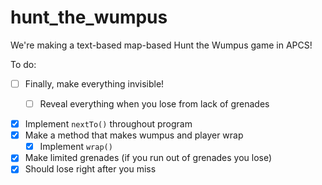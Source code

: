 # hunt_the_wumpus

We're making a text-based map-based Hunt the Wumpus game in APCS!

To do:


- [ ] Finally, make everything invisible!
    - [ ] Reveal everything when you lose from lack of grenades


- [X] Implement `nextTo()`  throughout program
- [X] Make a method that makes wumpus and player wrap
    - [X] Implement `wrap()`
- [X] Make limited grenades (if you run out of grenades you lose)
- [X] Should lose right after you miss

